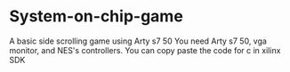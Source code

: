 # System-on-chip-game
A basic side scrolling game using Arty s7 50
You need Arty s7 50, vga monitor, and NES's controllers.
You can copy paste the code for c in xilinx SDK
